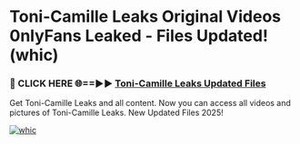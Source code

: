 # Toni-Camille Leaks Original Videos 0nlyFans Leaked - Files Updated! (whic)

<h3>🔴 CLICK HERE 🌐==►► <a href="https://tinyurl.com/2m67pmp6" rel="nofollow">Toni-Camille Leaks Updated Files</a></h3>

Get Toni-Camille Leaks and all content. Now you can access all videos and pictures of Toni-Camille Leaks. New Updated Files 2025!

[![whic](https://i.imgur.com/H4QAA4z.gif)](https://tinyurl.com/2m67pmp6)
